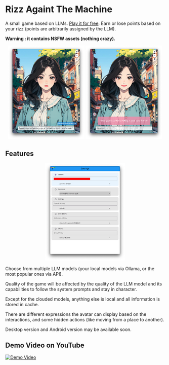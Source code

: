 
# Rizz Againt The Machine

A small game based on LLMs. [Play it for free](https://rizzatm.web.app/).
Earn or lose points based on your rizz (points are arbitrarily assigned by the LLM).

**Warning : it contains NSFW assets (nothing crazy).**

<p align="center">
  <img src="image/README/1721656715690.png" width="48%" />
  <img src="image/README/1721656670448.png" width="48%" />

</p>

## Features


<p align="center">
  <img src="image/README/1721656490980.png" width="50%" />
</p>


Choose from multiple LLM models (your local models via Ollama, or the most popular ones via API).

Quality of the game will be affected by the quality of the LLM model and its capabilities to follow the system prompts and stay in character.

Except for the clouded models, anything else is local and all information is stored in cache.

There are different expressions the avatar can display based on the interactions, and some hidden actions (like moving from a place to another).

Desktop version and Android version may be available soon.

## Demo Video on YouTube

[![Demo Video](https://img.youtube.com/vi/jKWzCjDpbtY/0.jpg)](https://www.youtube.com/watch?v=jKWzCjDpbtY)
